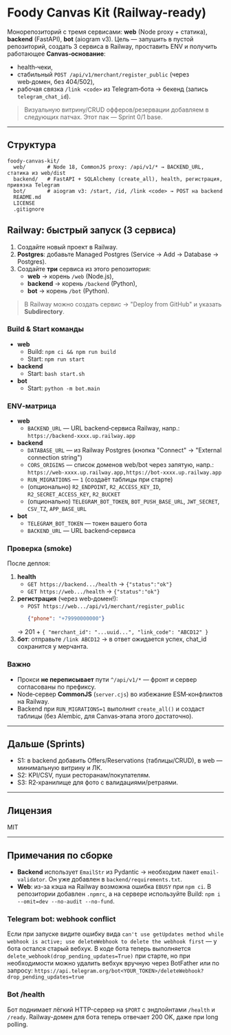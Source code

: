# Foody Canvas Kit (Railway-ready)

Монорепозиторий с тремя сервисами: **web** (Node proxy + статика), **backend** (FastAPI), **bot** (aiogram v3).
Цель — запушить в пустой репозиторий, создать 3 сервиса в Railway, проставить ENV и получить работающее **Canvas‑основание**:
- health‑чеки,
- стабильный `POST /api/v1/merchant/register_public` (через web‑домен, без 404/502),
- рабочая связка `/link <code>` из Telegram‑бота → бекенд (запись `telegram_chat_id`).

> Визуальную витрину/CRUD офферов/резервации добавляем в следующих патчах. Этот пак — Sprint 0/1 base.

---

## Структура
```
foody-canvas-kit/
  web/       # Node 18, CommonJS proxy: /api/v1/* → BACKEND_URL, статика из web/dist
  backend/   # FastAPI + SQLAlchemy (create_all), health, регистрация, привязка Telegram
  bot/       # aiogram v3: /start, /id, /link <code> → POST на backend
  README.md
  LICENSE
  .gitignore
```

## Railway: быстрый запуск (3 сервиса)

1. Создайте новый проект в Railway.
2. **Postgres**: добавьте Managed Postgres (Service → Add → Database → Postgres).
3. Создайте **три** сервисa из этого репозитория:
   - **web** → корень `/web` (Node.js),
   - **backend** → корень `/backend` (Python),
   - **bot** → корень `/bot` (Python).

> В Railway можно создать сервис → "Deploy from GitHub" и указать **Subdirectory**.

### Build & Start команды

- **web**
  - Build: `npm ci && npm run build`
  - Start: `npm run start`
- **backend**
  - Start: `bash start.sh`
- **bot**
  - Start: `python -m bot.main`

### ENV‑матрица

- **web**
  - `BACKEND_URL` — URL backend‑сервиса Railway, напр.: `https://backend-xxxx.up.railway.app`
- **backend**
  - `DATABASE_URL` — из Railway Postgres (кнопка "Connect" → "External connection string")
  - `CORS_ORIGINS` — список доменов web/bot через запятую, напр.: `https://web-xxxx.up.railway.app,https://bot-xxxx.up.railway.app`
  - `RUN_MIGRATIONS` — `1` (создаёт таблицы при старте)
  - (опционально) `R2_ENDPOINT`, `R2_ACCESS_KEY_ID`, `R2_SECRET_ACCESS_KEY`, `R2_BUCKET`
  - (опционально) `TELEGRAM_BOT_TOKEN`, `BOT_PUSH_BASE_URL`, `JWT_SECRET`, `CSV_TZ`, `APP_BASE_URL`
- **bot**
  - `TELEGRAM_BOT_TOKEN` — токен вашего бота
  - `BACKEND_URL` — URL backend‑сервиса

### Проверка (smoke)

После деплоя:

1. **health**
   - `GET https://backend.../health` → `{"status":"ok"}`
   - `GET https://web.../health` → `{"status":"ok"}`
2. **регистрация** (через web‑домен!):
   - `POST https://web.../api/v1/merchant/register_public`
     ```json
     {"phone": "+79990000000"}
     ```
   → 201 + `{ "merchant_id": "...uuid...", "link_code": "ABCD12" }`
3. **бот**: отправьте `/link ABCD12` → в ответ ожидается успех, chat_id сохранится у мерчанта.

### Важно

- Прокси **не переписывает** пути `^/api/v1/*` — фронт и сервер согласованы по префиксу.
- Node‑сервер **CommonJS** (`server.cjs`) во избежание ESM‑конфликтов на Railway.
- Backend при `RUN_MIGRATIONS=1` выполнит `create_all()` и создаст таблицы (без Alembic, для Canvas‑этапа этого достаточно).

---

## Дальше (Sprints)

- S1: в backend добавить Offers/Reservations (таблицы/CRUD), в web — минимальную витрину и ЛК.
- S2: KPI/CSV, пуши ресторанам/покупателям.
- S3: R2‑хранилище для фото с валидациями/ретраями.

---

## Лицензия
MIT


---

## Примечания по сборке

- **Backend** использует `EmailStr` из Pydantic → необходим пакет `email-validator`. Он уже добавлен в `backend/requirements.txt`.
- **Web**: из-за кэша на Railway возможна ошибка `EBUSY` при `npm ci`. В репозитории добавлен `.npmrc`, а на сервере используйте Build: `npm i --omit=dev --no-audit --no-fund`.


### Telegram bot: webhook conflict
Если при запуске видите ошибку вида
`can't use getUpdates method while webhook is active; use deleteWebhook to delete the webhook first` —
у бота остался старый вебхук. В коде бота теперь выполняется `delete_webhook(drop_pending_updates=True)`
при старте, но при необходимости можно удалить вебхук вручную через BotFather или по запросу:
`https://api.telegram.org/bot<YOUR_TOKEN>/deleteWebhook?drop_pending_updates=true`


### Bot /health
Бот поднимает лёгкий HTTP-сервер на `$PORT` с эндпойнтами `/health` и `/ready`.
Railway-домен для бота теперь отвечает 200 OK, даже при long polling.
